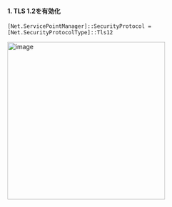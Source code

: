 
#### 1. TLS 1.2を有効化
```[Net.ServicePointManager]::SecurityProtocol = [Net.SecurityProtocolType]::Tls12```

<img width="353" alt="image" src="https://user-images.githubusercontent.com/33897862/236659527-685836ab-b314-4d7e-abb7-e9c44c2b77e9.png">
